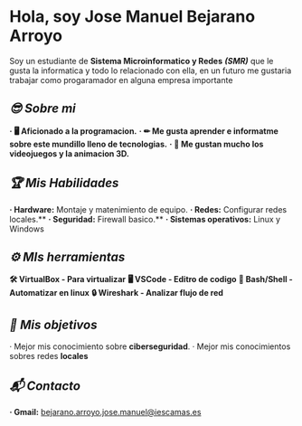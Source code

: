 # Hola, soy Jose Manuel Bejarano Arroyo 
  Soy un estudiante de **Sistema Microinformatico y Redes** ***(SMR)*** que le gusta la informatica y todo lo relacionado con ella, en un futuro me gustaria trabajar como progaramador en     alguna empresa importante

## ***😎 Sobre mi***
  **· 🖥 Aficionado a la programacion.**
  **· ✏ Me gusta aprender e informatme sobre este mundillo lleno de tecnologias.** 
  **· 👾 Me gustan mucho los videojuegos y la animacion 3D.**
## ***🏆 Mis Habilidades***
  **· Hardware:** Montaje y matenimiento de equipo.
  **· Redes:** Configurar redes locales.**
  **· Seguridad:** Firewall basico.**
  **· Sistemas operativos:** Linux y Windows
## ***⚙ MIs herramientas***
  **🛠️ VirtualBox - Para virtualizar**
  **🖥️ VSCode - Editro de codigo**
  **🐧 Bash/Shell - Automatizar en linux**
  **🔒 Wireshark - Analizar flujo de red**
## ***🎯 Mis objetivos***
  · Mejor mis conocimiento sobre **ciberseguridad**.
  · Mejor mis conocimientos sobres redes **locales**
## ***📬 Contacto***
 **· Gmail:** bejarano.arroyo.jose.manuel@iescamas.es
